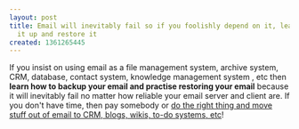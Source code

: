 ```yaml
---
layout: post
title: Email will inevitably fail so if you foolishly depend on it, learn to back
  it up and restore it
created: 1361265445
---
```

<p>If you insist on using email as a file management system, archive system, CRM, database, contact system, knowledge management system , etc then<strong> learn how to backup your email and practise restoring your email</strong> because it will inevitably fail no matter how reliable your email server and client are. If you don't have time, then pay somebody or <a href="http://rolandtanglao.com/archives/2013/01/27/email-not-archival-system-file-system-knowledge-management-system-or-do-system">do the right thing and move stuff out of email to CRM, blogs, wikis, to-do systems, etc</a>!</p>
